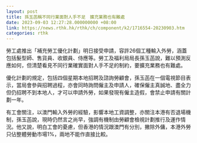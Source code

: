 ```yaml
---
layout: post
title: 孫玉菡稱不同行業面對人手不足　擴充業務也有難處
date: 2023-09-03 12:27:28.000000000 +08:00
link: https://news.rthk.hk/rthk/ch/component/k2/1716554-20230903.htm
categories: rthk
---
```


勞工處推出「補充勞工優化計劃」明日接受申請，容許26個工種輸入外勞，涵蓋包括髮型師、售貨員、收銀員、侍應等。勞工及福利局局長孫玉菡說，難以預測反應如何，但清楚看見不同行業確實面對人手不足的制約，要擴充業務也有難處。

優化計劃的規定，包括四個星期本地招聘及諮詢勞顧會，孫玉菡在一個電視節目表示，當局會參與招聘過程，亦會同時詢問僱主及申請人，確保僱主真誠地、盡全力但仍招聘不到本地人，才可以申請外勞，如果發現有僱主造假，會禁止申請有關計劃一年。

有工會關注，以澳門輸入外勞的經驗，影響本地工資調整，亦關注本港有否退場機制，孫玉菡說，現時仍然言之尚早，強調有機制由勞顧會檢視計劃推行及運作情況。他又說，明白工會的憂慮，但香港的情況跟澳門有分別，撇除外傭，本港外勞只佔整體勞動市場1%，兩地不能作直接比較。
